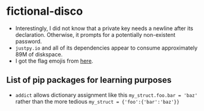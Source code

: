 # fictional-disco
* Interestingly, I did not know that a private key needs a newline after its
declaration.  Otherwise, it prompts for a potentially non-existent password.
* `justpy.io` and all of its dependencies appear to consume approximately 89M
of diskspace.
* I got the flag emojis from [here](https://emojiguide.org/).

## List of pip packages for learning purposes
* `addict` allows dictionary assignment like this `my_struct.foo.bar = 'baz'`
rather than the more tedious `my_struct = {'foo':{'bar':'baz'}}`
